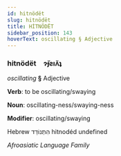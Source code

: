```yaml
---
id: hitnödët
slug: hitnödët
title: HİTNÖDËT
sidebar_position: 143
hoverText: oscillating § Adjective
---
```


### hitnödët&emsp;<span kind="abugida">ɂ̆ɟƨıʌ̆ʇ</span>

*oscillating* **§** Adjective

**Verb**: to be oscillating/swaying

**Noun**: oscillating-ness/swaying-ness

**Modifier**: oscillating/swaying

Hebrew הִתְנוֹדֵד⁩ hitnodéd undefined

*Afroasiatic Language Family*